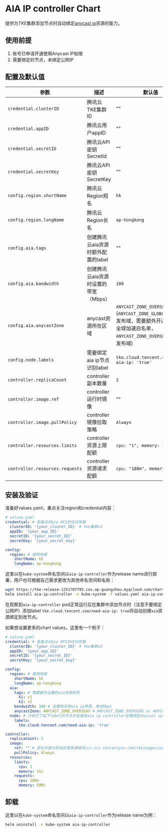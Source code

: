 # AIA IP controller Chart

提供为TKE集群添加节点时自动绑定[anycast ip](https://config.tencent.com/product/aia)资源的能力。
 
## 使用前提

1. 账号已申请开通使用Anycast IP权限
2. 需要绑定的节点，未绑定公网IP

## 配置及默认值

| 参数                              | 描述                                             | 默认值                            |
| --------------------------------- | ------------------------------------------------ | --------------------------------- |
| `credential.clusterID`             | 腾讯云TKE集群ID                                  | ""                                |
| `credential.appID`                 | 腾讯云用户appID                                  | ""                                |
| `credential.secretID`              | 腾讯云API密钥SecretId                            | ""                                |
| `credential.secretKey`             | 腾讯云API密钥SecretKey                           | ""                                |
| `config.region.shortName`          | 腾讯云Region短名                                 | `hk`                              |
| `config.region.longName`           | 腾讯云Region长名                                 | `ap-hongkong`                    |
| `config.aia.tags`                  | 创建腾讯云aia资源时额外配置的label                  | ""			                  |
| `config.aia.bandwidth`             | 创建腾讯云aia资源时设置的带宽（Mbps）                | `100`                          |
| `config.aia.anycastZone`           | anycast资源所在区域	                       | `ANYCAST_ZONE_OVERSEAS` (`ANYCAST_ZONE_GLOBAL`：全球发布域，需要额外开通Anycast全球加速白名单，`ANYCAST_ZONE_OVERSEAS`：境外发布域)|
| `config.node.labels`               | 需要绑定aia ip节点识别label             		 | `tke.cloud.tencent.com/need-aia-ip: 'true'`|
| `controller.replicaCount`          | controller副本数量                               | `2`                               |
| `controller.image.ref`             | controller运行时镜像                              | ""					|
| `controller.image.pullPolicy`      | controller镜像拉取策略                             | `Always`                    |
| `controller.resources.limits`      | controller资源上限配额                         	  | `cpu: "1", memory: 1Gi`        |
| `controller.resources.requests`    | controller资源请求配额                         	  | `cpu: "100m", memory: 50Mi`      |

## 安装及验证

准备好values.yaml，重点关注region和credential内容：

```yaml
# valuse.yaml
credential: # 具备访问aia API的访问凭据
  clusterID: '{your_cluster_ID}' # tke集群id
  appID: '{your_app_ID}'
  secretID: '{your_secret_ID}'
  secretKey: '{your_secret_key}'

config:
  region: # 使用地域
    shortName: hk
    longName: ap-hongkong
```

这里以在`kube-system`命名空间以`aia-ip-controller`作为release name进行部署，用户也可根据自己需求更改为其他命名空间和名称：

```sh
wget https://tke-release-1251707795.cos.ap-guangzhou.myqcloud.com/charts/aia-ip-controller-0.9.0.tgz
helm install aia-ip-controller -n kube-system -f values.yaml aia-ip-controller-0.9.0.tgz
```

在观察到`aia-ip-controller` pod正常运行后在集群中添加节点时（注意不要绑定公网IP）添加label `tke.cloud.tencent.com/need-aia-ip: true`将自动创建`aia`资源绑定到改节点。

如果想设置更多的chart values，这里有一个例子：

```yaml
# valuse.yaml
credential: # 具备访问aia API的访问凭据
  clusterID: '{your_cluster_ID}' # tke集群id
  appID: '{your_app_ID}'
  secretID: '{your_secret_ID}'
  secretKey: '{your_secret_key}'

config:
  region: # 使用地域
    shortName: hk
    longName: ap-hongkong
  aia:
    tags: # 需要额外设置的aia资源标签
      k1: v1
      k2: v2
    bandwidth: 100 # 设置购买的aia ip带宽，单位Mbps
    anycastZone: ANYCAST_ZONE_OVERSEAS # ANYCAST_ZONE_OVERSEAS or ANYCAST_ZONE_GLOBAL 
  node: # 只有打了如下label的节点才会触发aia ip controller处理绑定anycast ip
    labels:
      tke.cloud.tencent.com/need-aia-ip: 'true'

controller:
  replicaCount: 2
  image:
    ref: "" # 若在中国大陆地区使用请填写ccr.ccs.tencentyun.com/tkeimages/aia-ip-controller:v0.9.0，其他地区不用填写
    pullPolicy: Always
  resources:
    limits:
      cpu: 1
      memory: 1Gi
    requests:
      cpu: 100m
      memory: 50Mi
```

## 卸载

这里以在`kube-system`命名空间以`aia-ip-controller`作为release name为例：

```sh
helm uninstall -n kube-system aia-ip-controller
```
